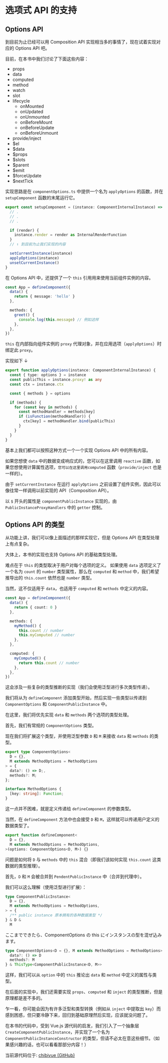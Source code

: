 # 选项式 API 的支持

## Options API

到目前为止已经可以用 Composition API 实现相当多的事情了，现在试着实现对应的 Options API 吧。

目前，在本书中我们讨论了下面这些内容：

- props
- data
- computed
- method
- watch
- slot
- lifecycle
  - onMounted
  - onUpdated
  - onUnmounted
  - onBeforeMount
  - onBeforeUpdate
  - onBeforeUnmount
- provide/inject
- $el
- $data
- $props
- $slots
- $parent
- $emit
- $forceUpdate
- $nextTick

实现思路是在 `componentOptions.ts` 中提供一个名为 `applyOptions` 的函数，并在 `setupComponent` 函数的末尾运行它。

```ts
export const setupComponent = (instance: ComponentInternalInstance) => {
  // .
  // .
  // .

  if (render) {
    instance.render = render as InternalRenderFunction
  }
  // ↑ 到目前为止我们实现的内容

  setCurrentInstance(instance)
  applyOptions(instance)
  unsetCurrentInstance()
}
```

在 Options API 中，还提供了一个 `this` 引用用来使用当前组件实例的内容。

```ts
const App = defineComponent({
  data() {
    return { message: 'hello' }
  },

  methods: {
    greet() {
      console.log(this.message) // 例如这样
    },
  },
})
```

`this` 在内部指向组件实例的 `proxy` 代理对象，并在应用选项（`applyOptions`）时绑定此 `proxy`。


实现如下 ↓

```ts
export function applyOptions(instance: ComponentInternalInstance) {
  const { type: options } = instance
  const publicThis = instance.proxy! as any
  const ctx = instance.ctx

  const { methods } = options

  if (methods) {
    for (const key in methods) {
      const methodHandler = methods[key]
      if (isFunction(methodHandler)) {
        ctx[key] = methodHandler.bind(publicThis)
      }
    }
  }
}
```

基本上我们都可以按照这种方式一个一个实现 Options API 中的所有内容。

如果您想使 `data` 中的数据变成响应式的，您可以在这里调用 `reactive` 函数，如果您想使用计算属性选项，`您可以在这里调用computed` 函数（`provide/inject` 也是一样的）。

由于 `setCurrentInstance` 在运行 `applyOptions` 之前设置了组件实例，因此可以像往常一样调用以前实现的 API（Composition API）。

以 `$` 开头的属性是 `componentPublicInstance` 实现的，由 `PublicInstanceProxyHandlers` 中的 `getter` 控制。

## Options API 的类型

从功能上讲，我们可以像上面描述的那样实现它，但是 Options API 在类型处理上有点复杂。

大体上，本书的实现也支持 Options API 的基础类型处理。

难点在于 `this` 的类型取决于用户对每个选项的定义。
如果使用 `data` 选项定义了一个名为 `count` 的 `number` 类型属性，那么在 `computed` 和 `method` 中，我们希望推导出的 `this.count` 依然也是 `number` 类型。


当然，这不仅适用于 `data`，也适用于 `computed` 和 `methods` 中定义的内容。

```ts
const App = defineComponent({
  data() {
    return { count: 0 }
  },

  methods: {
    myMethod() {
      this.count // number
      this.myComputed // number
    },
  },

  computed: {
    myComputed() {
      return this.count // number
    },
  },
})
```

这会涉及一些复杂的类型推断的实现（我们会使用泛型进行多次类型传递）。

我们将从为 `defineComponent` 添加类型开始，然后实现一些类型以传递到 `ComponentOptions` 和 `ComponentPublicInstance` 中。

在这里，我们将优先实现 `data` 和 `methods` 两个选项的类型处理。

首先，我们有常规的 `ComponentOptions` 类型。

现在我们将扩展这个类型，并使用泛型参数 `D` 和 `M` 来接收 `data` 和 `methods` 的类型。

```ts
export type ComponentOptions<
  D = {},
  M extends MethodOptions = MethodOptions
> = {
  data?: () => D;,
  methods?: M;
};

interface MethodOptions {
  [key: string]: Function;
}
```

这一点并不困难，就是定义传递给 `defineComponent` 的参数类型。

当然，在 `defineComponent` 方法中也会接受 `D` 和 `M`，这样就可以传递用户定义的数据类型了。

```ts
export function defineComponent<
  D = {},
  M extends MethodOptions = MethodOptions,
>(options: ComponentOptions<D, M>) {}
```

问题是如何将 `D` 与 `methods` 中的 `this` 混合（即我们该如何实现 `this.count` 这类数据的类型推理）。

首先，`D` 和 `M` 会被合并到 `PendentPublicInstance` 中（合并到代理中）。

我们可以这么理解（使用泛型进行扩展）：

```ts
type ComponentPublicInstance<
  D = {},
  M extends MethodOptions = MethodOptions,
> = {
  /** public instance 原本拥有的各种数据类型 */
} & D &
  M
```

ここまでできたら、ComponentOptions の this にインスタンスの型を混ぜ込みます。

```ts
type ComponentOptions<D = {}, M extends MethodOptions = MethodOptions> = {
  data?: () => D
  methods?: M
} & ThisType<ComponentPublicInstance<D, M>>
```

这样，我们可以从 `option` 中的 `this` 推论出 `data` 和 `method` 中定义的属性与类型。

在后面的实现中，我们还需要实现 `props`、`computed` 和 `inject` 的类型推断，但是原理都是差不多的。

乍一看，你可能会因为有许多泛型和类型转换（例如从 `inject` 中提取出 `key`）而感到困惑，但只要冷静下来，回归到基础原理然后实现，应该就没问题了。

在本书的代码中，受到 Vue.js 源代码的启发，我们引入了一个抽象层 `CreateComponentPublicInstance`，并实现了一个名为 `ComponentPublicInstanceConstructor` 的类型，但请不必太在意这些细节。（如果感兴趣的话，也可以看看那部分内容！）

当前源代码位于: [chibivue (GitHub)](https://github.com/Ubugeeei/chibivue/tree/main/book/impls/40_basic_component_system/070_options_api)
